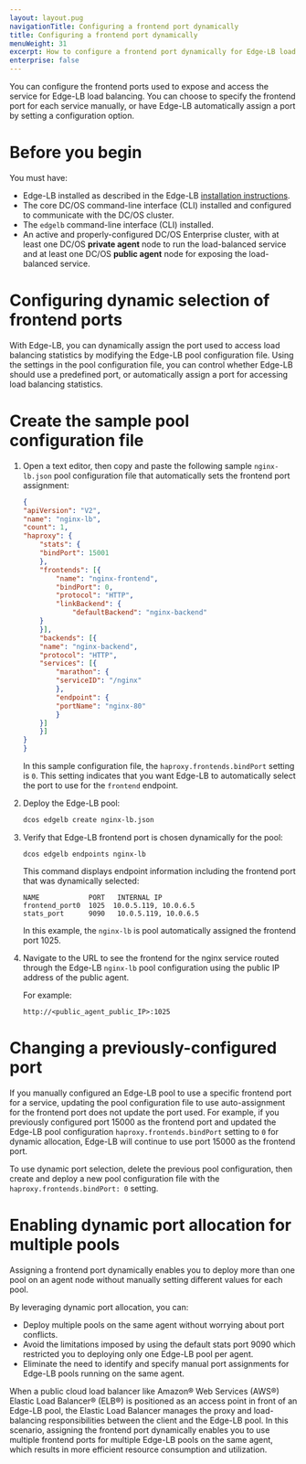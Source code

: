 ```yaml
---
layout: layout.pug
navigationTitle: Configuring a frontend port dynamically
title: Configuring a frontend port dynamically
menuWeight: 31
excerpt: How to configure a frontend port dynamically for Edge-LB load balancing
enterprise: false
---
```


You can configure the frontend ports used to expose and access the service for Edge-LB load balancing.  You can choose to specify the frontend port for each service manually, or have Edge-LB automatically assign a port by setting a configuration option.

# Before you begin
You must have:
* Edge-LB installed as described in the Edge-LB [installation instructions](/mesosphere/dcos/services/edge-lb/1.7/getting-started/installing).
* The core DC/OS command-line interface (CLI) installed and configured to communicate with the DC/OS cluster.
* The `edgelb` command-line interface (CLI) installed.
* An active and properly-configured DC/OS Enterprise cluster, with at least one DC/OS **private agent** node to run the load-balanced service and at least one DC/OS **public agent** node for exposing the load-balanced service.

# Configuring dynamic selection of frontend ports
With Edge-LB, you can dynamically assign the port used to access load balancing statistics by modifying the Edge-LB pool configuration file. Using the settings in the pool configuration file, you can control whether Edge-LB should use a predefined port, or automatically assign a port for accessing load balancing statistics.

# Create the sample pool configuration file
1. Open a text editor, then copy and paste the following sample `nginx-lb.json` pool configuration file that automatically sets the frontend port assignment:

    ```json
    {
    "apiVersion": "V2",
    "name": "nginx-lb",
    "count": 1,
    "haproxy": {
        "stats": {
        "bindPort": 15001
        },
        "frontends": [{
            "name": "nginx-frontend",
            "bindPort": 0,
            "protocol": "HTTP",
            "linkBackend": {
                "defaultBackend": "nginx-backend"
        }
        }],
        "backends": [{
        "name": "nginx-backend",
        "protocol": "HTTP",
        "services": [{
            "marathon": {
            "serviceID": "/nginx"
            },
            "endpoint": {
            "portName": "nginx-80"
            }
        }]
        }]
    }
    }
    ```
    In this sample configuration file, the `haproxy.frontends.bindPort` setting is `0`. This setting indicates that you want Edge-LB to automatically select the port to use for the `frontend` endpoint.

1. Deploy the Edge-LB pool:

    ```bash
    dcos edgelb create nginx-lb.json
    ```

1. Verify that Edge-LB frontend port is chosen dynamically for the pool:

    ```
    dcos edgelb endpoints nginx-lb
    ```

    This command displays endpoint information including the frontend port that was dynamically selected:

    ```
    NAME            PORT   INTERNAL IP           
    frontend_port0  1025  10.0.5.119, 10.0.6.5  
    stats_port      9090   10.0.5.119, 10.0.6.5
    ```

    In this example, the `nginx-lb` is pool automatically assigned the frontend port 1025.

1. Navigate to the URL to see the frontend for the nginx service routed through the Edge-LB `nginx-lb` pool configuration using the public IP address of the public agent.

    For example:

    ```
    http://<public_agent_public_IP>:1025
    ```

# Changing a previously-configured port
If you manually configured an Edge-LB pool to use a specific frontend port for a service, updating the pool configuration file to use auto-assignment for the frontend port does not update the port used. For example, if you previously configured port 15000 as the frontend port and updated the Edge-LB pool configuration `haproxy.frontends.bindPort` setting to `0` for dynamic allocation, Edge-LB will continue to use port 15000 as the frontend port.

To use dynamic port selection, delete the previous pool configuration, then create and deploy a new pool configuration file with the `haproxy.frontends.bindPort: 0` setting.

# Enabling dynamic port allocation for multiple pools
Assigning a frontend port dynamically enables you to deploy more than one pool on an agent node without manually setting different values for each pool.  

By leveraging dynamic port allocation, you can:
- Deploy multiple pools on the same agent without worrying about port conflicts.
- Avoid the limitations imposed by using the default stats port 9090 which restricted you to deploying only one Edge-LB pool per agent.
- Eliminate the need to identify and specify manual port assignments for Edge-LB pools running on the same agent.

When a public cloud load balancer like Amazon&reg; Web Services (AWS&reg;) Elastic Load Balancer&reg; (ELB&reg;) is positioned as an access point in front of an Edge-LB pool, the Elastic Load Balancer manages the proxy and load-balancing responsibilities between the client and the Edge-LB pool. In this scenario, assigning the frontend port dynamically enables you to use multiple frontend ports for multiple Edge-LB pools on the same agent, which results in more efficient resource consumption and utilization.
